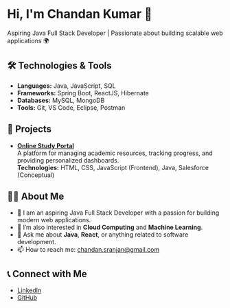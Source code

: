 # Hi, I'm Chandan Kumar 👋  
Aspiring Java Full Stack Developer | Passionate about building scalable web applications 🌍

## 🛠️ Technologies & Tools
- **Languages:** Java, JavaScript, SQL
- **Frameworks:** Spring Boot, ReactJS, Hibernate
- **Databases:** MySQL, MongoDB
- **Tools:** Git, VS Code, Eclipse, Postman

## 🌟 Projects
- **[Online Study Portal](https://github.com/Chandannkr/Online-Study-Portal)**  
  A platform for managing academic resources, tracking progress, and providing personalized dashboards.  
  **Technologies:** HTML, CSS, JavaScript (Frontend), Java, Salesforce (Conceptual)  

## 👨‍💻 About Me
- 🚀 I am an aspiring Java Full Stack Developer with a passion for building modern web applications.
- 🌱 I’m also interested in **Cloud Computing** and **Machine Learning**.
- 💬 Ask me about **Java**, **React**, or anything related to software development.
- 📫 How to reach me: [chandan.sranjan@gmail.com](mailto:chandan.sranjan@gmail.com)

## 📞 Connect with Me
- [LinkedIn](https://www.linkedin.com/in/chandan-kumar-a65457227/)
- [GitHub](https://github.com/Chandannkr) 

<!--
**Chandannkr/Chandannkr** is a ✨ _special_ ✨ repository because its `README.md` (this file) appears on your GitHub profile.

Here are some ideas to get you started:

- 🔭 I’m currently working on ...
- 🌱 I’m currently learning ...
- 👯 I’m looking to collaborate on ...
- 🤔 I’m looking for help with ...
- 💬 Ask me about ...
- 📫 How to reach me: ...
- 😄 Pronouns: ...
- ⚡ Fun fact: ...
-->
